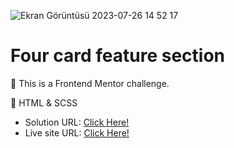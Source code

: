 ![Ekran Görüntüsü 2023-07-26 14 52 17](https://github.com/xleyzor/Four-card-feature-section/assets/122406455/117cc39f-7ce3-4aaa-8e86-185996fbe525)

<h1>Four card feature section</h1>


🌠 This is a Frontend Mentor challenge.

🌠 HTML & SCSS

<ul>
    <li>
    Solution URL: <a href="https://www.frontendmentor.io/solutions/huddle-landing-page-with-a-single-introductory-section-11gyDxfPrI">Click Here!</a>
    </li>
    <li>
    Live site URL: <a href="https://four-card-feature-section-one-coral.vercel.app/">Click Here!</a>
    </li>
</ul>
